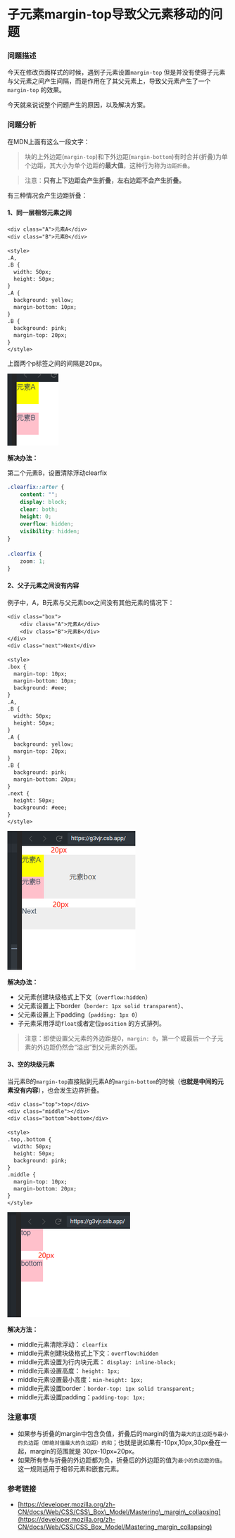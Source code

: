 # 子元素margin-top导致父元素移动的问题

### 问题描述

今天在修改页面样式的时候，遇到子元素设置`margin-top` 但是并没有使得子元素与父元素之间产生间隔，而是作用在了其父元素上，导致父元素产生了一个`margin-top` 的效果。

今天就来说说整个问题产生的原因，以及解决方案。



### 问题分析

在MDN上面有这么一段文字：

> 块的上外边距\(`margin-top`\)和下外边距\(`margin-bottom`\)有时合并\(折叠\)为单个边距，其大小为单个边距的**最大值**，这种行为称为`边距折叠`。

> 注意：**只有上下边距会产生折叠，左右边距不会产生折叠。**

有三种情况会产生边距折叠：

#### 1、同一层相邻元素之间

```markup
<div class="A">元素A</div>
<div class="B">元素B</div>

<style>
.A,
.B {
  width: 50px;
  height: 50px;
}
.A {
  background: yellow;
  margin-bottom: 10px;
}
.B {
  background: pink;
  margin-top: 20px;
}
</style>
```

上面两个p标签之间的间隔是20px。

![](../.gitbook/assets/image%20%2814%29.png)

**解决办法：**

第二个元素B，设置清除浮动clearfix

```css
.clearfix::after {
    content: "";
    display: block;
    clear: both;
    height: 0;
    overflow: hidden;
    visibility: hidden;
}

.clearfix {
    zoom: 1;
}
```

#### 2、父子元素之间没有内容

例子中，A，B元素与父元素box之间没有其他元素的情况下：

```markup
<div class="box">
    <div class="A">元素A</div>
    <div class="B">元素B</div>
</div>
<div class="next">Next</div>

<style>
.box {
  margin-top: 10px;
  margin-bottom: 10px;
  background: #eee;
}
.A,
.B {
  width: 50px;
  height: 50px;
}
.A {
  background: yellow;
  margin-top: 20px;
}
.B {
  background: pink;
  margin-bottom: 20px;
}
.next {
  height: 50px;
  background: #eee;
}
</style>

```

![](../.gitbook/assets/image%20%2816%29.png)

**解决办法：**

* 父元素创建块级格式上下文（`overflow:hidden`）
* 父元素设置上下border（`border: 1px solid transparent`）、
* 父元素设置上下padding（`padding: 1px 0`）
* 子元素采用浮动`float`或者定位`position` 的方式排列。

> 注意：即使设置父元素的外边距是0，`margin: 0`，第一个或最后一个子元素的外边距仍然会“溢出”到父元素的外面。

#### 3、空的块级元素

当元素B的`margin-top`直接贴到元素A的`margin-bottom`的时候（**也就是中间的元素没有内容**），也会发生边界折叠。

```markup
<div class="top">top</div>
<div class="middle"></div>
<div class="bottom">bottom</div>

<style>
.top,.bottom {
  width: 50px;
  height: 50px;
  background: pink;
}
.middle {
  margin-top: 10px;
  margin-bottom: 20px;
}
</style>

```

![](../.gitbook/assets/image%20%2815%29.png)

**解决方法：**

* middle元素清除浮动： `clearfix`
* middle元素创建块级格式上下文：`overflow:hidden`
* middle元素设置为行内块元素： `display: inline-block;`
* middle元素设置高度： `height: 1px;`
* middle元素设置最小高度：`min-height: 1px;`
* middle元素设置border：`border-top: 1px solid transparent;`
* middle元素设置padding：`padding-top: 1px;`

### 注意事项

* 如果参与折叠的margin中包含负值，折叠后的margin的值为`最大的正边距与最小的负边距（即绝对值最大的负边距）的和`；也就是说如果有-10px,10px,30px叠在一起，margin的范围就是 30px-10px=20px。
* 如果所有参与折叠的外边距都为负，折叠后的外边距的值为`最小的负边距的值`。这一规则适用于相邻元素和嵌套元素。

### 参考链接

* [https://developer.mozilla.org/zh-CN/docs/Web/CSS/CSS\_Box\_Model/Mastering\_margin\_collapsing](https://developer.mozilla.org/zh-CN/docs/Web/CSS/CSS_Box_Model/Mastering_margin_collapsing)

